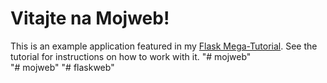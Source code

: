 # Vitajte na Mojweb!

This is an example application featured in my [Flask Mega-Tutorial](https://blog.miguelgrinberg.com/post/the-flask-mega-tutorial-part-i-hello-world). See the tutorial for instructions on how to work with it.
"# mojweb"  
"# mojweb" 
"# flaskweb" 
